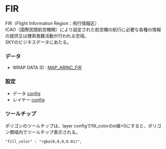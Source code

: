 # FIR
FIR（Flight Information Region：飛行情報区）  
ICAO（国際民間航空機関）により設定された航空機の航行に必要な各種の情報の提供又は捜索救難活動が行われる空域。  
SKYのビジネスデータにあたる。

### データ
- WRAP DATA ID : [MAP_ARINC_FIR](https://goo.gl/df5Frm)

### 設定
- データ [config](./pri/conf/data/MAP_ARINC_FIR.json)
- レイヤー [config](./pri/conf/layer/FIR.json)  

### ツールチップ
ポリゴンのツールチップは、layer configでfill_colorのα値>0にすると、ポリゴン領域内でツールチップ表示される。
```
"fill_color" : "rgba(0,0,0,0.01)",
```